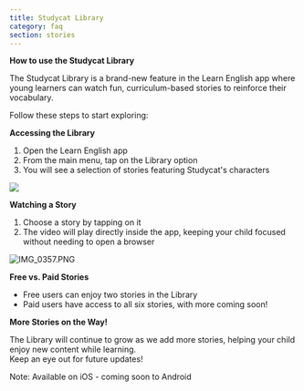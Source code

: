 ```yaml
---
title: Studycat Library
category: faq
section: stories
---
```

**How to use the Studycat Library**

The Studycat Library is a brand-new feature in the Learn English app where young learners can watch fun, curriculum-based stories to reinforce their vocabulary.

Follow these steps to start exploring:

**Accessing the Library**

1. Open the Learn English app
2. From the main menu, tap on the Library option
3. You will see a selection of stories featuring Studycat's characters

![](https://help.studycat.com/hc/article_attachments/38812096342041)

**Watching a Story**

1. Choose a story by tapping on it
2. The video will play directly inside the app, keeping your child focused without needing to open a browser

![IMG_0357.PNG](https://help.studycat.com/hc/article_attachments/38812096344217)

**Free vs. Paid Stories**

* Free users can enjoy two stories in the Library
* Paid users have access to all six stories, with more coming soon!

**More Stories on the Way!**

The Library will continue to grow as we add more stories, helping your child enjoy new content while learning.  
Keep an eye out for future updates!  
  
  
Note: Available on iOS - coming soon to Android